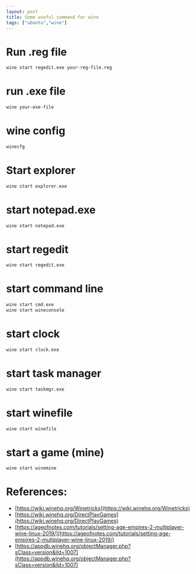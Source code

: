 ```yaml
---
layout: post
title: Some useful command for wine
tags: ["ubuntu","wine"]
---
```



# Run .reg file
```bash
wine start regedit.exe your-reg-file.reg
```

# run .exe file
```bash
wine your-exe-file
```

# wine config
```bash
winecfg
```

# Start explorer
```bash
wine start explorer.exe
```

# start notepad.exe
```bash
wine start notepad.exe
```

# start regedit
```bash
wine start regedit.exe
```

# start command line
```bash
wine start cmd.exe
wine start wineconsole
```

# start clock
```bash
wine start clock.exe
```

# start task manager
```bash
wine start taskmgr.exe
```

# start winefile
```bash
wine start winefile
```

# start a game (mine)
```bash
wine start winemine
```


# References:
- [https://wiki.winehq.org/Winetricks](https://wiki.winehq.org/Winetricks)
- [https://wiki.winehq.org/DirectPlayGames](https://wiki.winehq.org/DirectPlayGames)
- [https://ageofnotes.com/tutorials/setting-age-empires-2-multiplayer-wine-linux-2019/](https://ageofnotes.com/tutorials/setting-age-empires-2-multiplayer-wine-linux-2019/)
- [https://appdb.winehq.org/objectManager.php?sClass=version&iId=1007](https://appdb.winehq.org/objectManager.php?sClass=version&iId=1007)